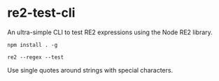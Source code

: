 # re2-test-cli
An ultra-simple CLI to test RE2 expressions using the Node RE2 library.

`
npm install . -g
`

`
re2 --regex --test
`

Use single quotes around strings with special characters.

